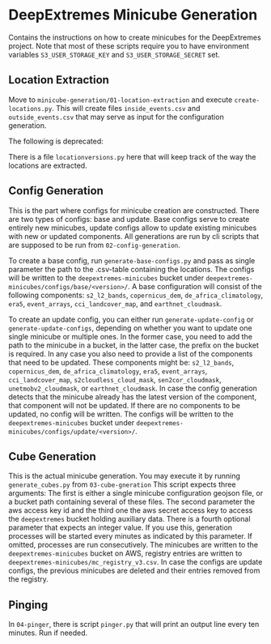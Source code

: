 # DeepExtremes Minicube Generation

Contains the instructions on how to create minicubes for the DeepExtremes 
project.
Note that most of these scripts require you to have environment variables 
`S3_USER_STORAGE_KEY` and `S3_USER_STORAGE_SECRET` set.

## Location Extraction 

Move to `minicube-generation/01-location-extraction` and execute 
`create-locations.py`. 
This will create files `inside_events.csv` and `outside_events.csv` that may
serve as input for the configuration generation.

The following is deprecated:

There is a file `locationversions.py` here that will keep track of the way
the locations are extracted.

## Config Generation

This is the part where configs for minicube creation are constructed.
There are two types of configs: base and update. 
Base configs serve to create entirely new minicubes, update configs allow to
update existing minicubes with new or updated components.
All generations are run by cli scripts that are supposed to be run from
`02-config-generation`. 

To create a base config, run `generate-base-configs.py` and pass as single 
parameter the path to the .csv-table containing the locations.
The configs will be written to the `deepextremes-minicubes` bucket under
`deepextremes-minicubes/configs/base/<version>/`.
A base configuration will consist of the following components: `s2_l2_bands`, 
`copernicus_dem`, `de_africa_climatology`, `era5`, `event_arrays`, 
`cci_landcover_map`, and `earthnet_cloudmask`.

To create an update config, you can either run `generate-update-config` 
or `generate-update-configs`, depending on whether you want to update one single
minicube or multiple ones. In the former case, you need to add the path to the
minicube in a bucket, in the latter case, the prefix on the bucket is required.
In any case you also need to provide a list of the components that need to be
updated.
These components might be: `s2_l2_bands`, 
`copernicus_dem`, `de_africa_climatology`, `era5`, `event_arrays`, 
`cci_landcover_map`, `s2cloudless_cloud_mask`, `sen2cor_cloudmask`, 
`unetmobv2_cloudmask`, or `earthnet_cloudmask`.
In case the config generation detects that the minicube already has the latest
version of the component, that component will not be updated.
If there are no components to be updated, no config will be written.
The configs will be written to the `deepextremes-minicubes` bucket under
`deepextremes-minicubes/configs/update/<version>/`.

## Cube Generation

This is the actual minicube generation. 
You may execute it by running `generate_cubes.py` from `03-cube-gneration` 
This script expects three arguments: The first is either a single minicube 
configuration geojson file, or a bucket path containing several of these files. 
The second parameter the aws access key id and the third one the aws secret 
access key to access the `deepextremes` bucket holding auxiliary data.
There is a fourth optional parameter that expects an integer value. If you
use this, generation processes will be started every minutes as indicated by
this parameter. If omitted, processes are run consecutively.
The minicubes are written to the `deepextremes-minicubes` bucket on AWS,
registry entries are written to `deepextremes-minicubes/mc_registry_v3.csv`.
In case the configs are update configs, the previous minicubes are deleted and 
their entries removed from the registry.

## Pinging

In `04-pinger`, there is script `pinger.py` that will print an output line 
every ten minutes. Run if needed. 
